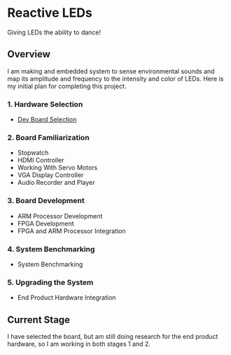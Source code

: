 # Reactive LEDs
Giving LEDs the ability to dance!

## Overview
I am making and embedded system to sense environmental sounds and map its amplitude and frequency to the intensity and color of LEDs. Here is my initial plan for completing this project.

### 1. Hardware Selection
- [Dev Board Selection](Hardware-Selection/Development-Boards)

### 2. Board Familiarization
- Stopwatch
- HDMI Controller
- Working With Servo Motors
- VGA Display Controller
- Audio Recorder and Player

### 3. Board Development
- ARM Processor Development
- FPGA Development
- FPGA and ARM Processor Integration

### 4. System Benchmarking
- System Benchmarking

### 5. Upgrading the System
- End Product Hardware Integration

## Current Stage
I have selected the board, but am still doing research for the end product hardware, so I am working in both stages 1 and 2.
